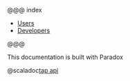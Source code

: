 @@@ index

* [Users](user.md)
* [Developers](developer.md)

@@@


This documentation is built with Paradox

@scaladoc[tap api](api.index)